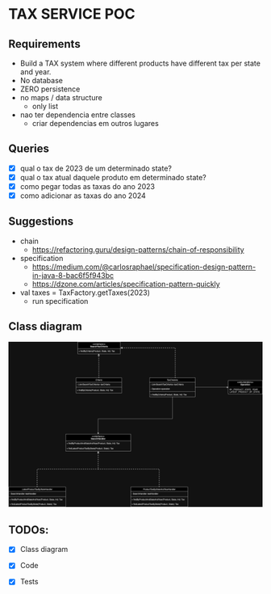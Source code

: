 # TAX SERVICE POC

## Requirements
- Build a TAX system where different products have different tax per state and year.
- No database
- ZERO persistence
- no maps / data structure
  - only list
- nao ter dependencia entre classes
  - criar dependencias em outros lugares

## Queries
- [x] qual o tax de 2023 de um determinado state?
- [x] qual o tax atual daquele produto em determinado state?
- [x] como pegar todas as taxas do ano 2023 
- [x] como adicionar as taxas do ano 2024

## Suggestions
- chain
  - https://refactoring.guru/design-patterns/chain-of-responsibility
- specification
  - https://medium.com/@carlosraphael/specification-design-pattern-in-java-8-bac6f5f943bc
  - https://dzone.com/articles/specification-pattern-quickly
- val taxes = TaxFactory.getTaxes(2023)
  - run specification

## Class diagram
![tax-service-class-diagram.png](tax-service-class-diagram.png)

## TODOs:

- [x] Class diagram
- [x] Code
- [x] Tests





